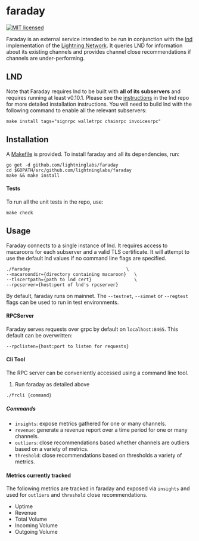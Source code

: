 # faraday

[![MIT licensed](https://img.shields.io/badge/license-MIT-blue.svg)](https://github.com/lightninglabs/faraday/blob/master/LICENSE)

Faraday is an external service intended to be run in conjunction with the [lnd](https://github.com/lightningnetwork/lnd) implementation of the [Lightning Network](https://lightning.network). It queries LND for information about its existing channels and provides channel close recommendations if channels are under-performing. 

## LND
Note that Faraday requires lnd to be built with **all of its subservers** and requires running at least v0.10.1. Please see the [instructions](https://github.com/lightningnetwork/lnd/blob/master/docs/INSTALL.md) in the lnd repo for more detailed installation instructions. You will need to build lnd with the following command to enable all the relevant subservers:
```
make install tags="signrpc walletrpc chainrpc invoicesrpc"
```


## Installation
A [Makefile](https://github.com/lightninglabs/faraday/blob/master/Makefile) is provided. To install faraday and all its dependencies, run:

```
go get -d github.com/lightninglabs/faraday
cd $GOPATH/src/github.com/lightninglabs/faraday
make && make install
```

#### Tests
To run all the unit tests in the repo, use:

```
make check
```

## Usage
Faraday connects to a single instance of lnd. It requires access to macaroons for each subserver and a valid TLS certificate. It will attempt to use the default lnd values if no command line flags are specified.
```
./faraday                                    \
--macaroondir={directory containing macaroon}   \
--tlscertpath={path to lnd cert}                \
--rpcserver={host:port of lnd's rpcserver} 
```

By default, faraday runs on mainnet. The `--testnet`, `--simnet` or `--regtest` flags can be used to run in test environments.

#### RPCServer
Faraday serves requests over grpc by default on `localhost:8465`. This default can be overwritten:
```
--rpclisten={host:port to listen for requests}
```

#### Cli Tool
The RPC server can be conveniently accessed using a command line tool. 
1. Run faraday as detailed above
```
./frcli {command}
```

##### Commands
- `insights`: expose metrics gathered for one or many channels.
- `revenue`: generate a revenue report over a time period for one or many channels.
- `outliers`: close recommendations based whether channels are outliers based on a variety of metrics.
- `threshold`: close recommendations based on thresholds a variety of metrics.

#### Metrics currently tracked
The following metrics are tracked in faraday and exposed via `insights` and used for `outliers` and `threshold` close recommendations.
- Uptime
- Revenue
- Total Volume
- Incoming Volume
- Outgoing Volume